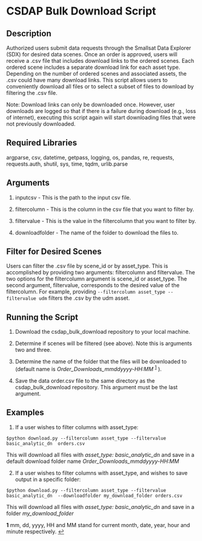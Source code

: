 # CSDAP Bulk Download Script

## Description

Authorized users submit data requests through the Smallsat Data Explorer (SDX) for desired data scenes. Once an order is approved, users will receive a .csv file that includes download links to the ordered scenes. Each ordered scene includes a separate download link for each asset type. Depending on the number of ordered scenes and associated assets, the .csv could have many download links. This script allows users to conveniently download all files or to select a subset of files to download by filtering the .csv file.

Note: Download links can only be downloaded once. However, user downloads are logged so that if there is a failure during download (e.g., loss of internet), executing this script again will start downloading files that were not previously downloaded. 

## Required Libraries

argparse, csv, datetime, getpass, logging, os, pandas, re, requests, requests.auth, shutil, sys, time, tqdm, urlib.parse

## Arguments

1. inputcsv - This is the path to the input csv file.

2. filtercolumn - This is the column in the csv file that you want to filter by.

3. filtervalue - This is the value in the filtercolumn that you want to filter by.

4. downloadfolder - The name of the folder to download the files to.

## Filter for Desired Scenes

Users can filter the .csv file by scene_id or by asset_type. This is accomplished by providing two arguments: filtercolumn and filtervalue. The two options for the filtercolumn argument is scene_id or asset_type. The second argument, filtervalue, corresponds to the desired value of the filtercolumn. For example, providing `--filtercolumn asset_type --filtervalue udm` filters the .csv by the udm asset.  

## Running the Script

1. Download the csdap_bulk_download repository to your local machine.

2. Determine if scenes will be filtered (see above). Note this is arguments two and three.

3. Determine the name of the folder that the files will be downloaded to (default name is *Order_Downloads_mmddyyyy-HH:MM*  <sup id="a1">[1](#f1)</sup> ). 

4. Save the data order.csv file to the same directory as the csdap_bulk_download repository. This argument must be the last argument.


## Examples

1. If a user wishes to filter columns with asset_type:

`$python download.py --filtercolumn asset_type --filtervalue basic_analytic_dn  orders.csv `

This will download all files with *asset_type: basic_analytic_dn* and save in a default download folder name *Order_Downloads_mmddyyyy-HH:MM*


2. If a user wishes to filter columns with asset_type, and wishes to save output in a specific folder:

`$python download.py --filtercolumn asset_type --filtervalue basic_analytic_dn  --downloadfolder my_download_folder orders.csv `

This will download all files with *asset_type: basic_analytic_dn* and save in a folder *my_download_folder*





<b id="f1">1</b> mm, dd, yyyy, HH and MM stand for current month, date, year, hour and minute respectively. [↩](#a1)
